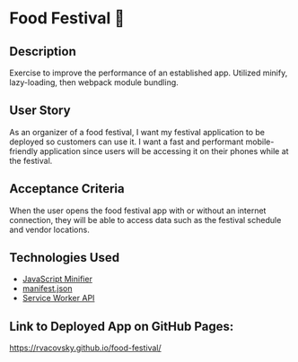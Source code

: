 # Food Festival 🍔

## Description

Exercise to improve the performance of an established app. Utilized minify, lazy-loading, then webpack module bundling.

## User Story

As an organizer of a food festival, I want my festival application to be deployed so customers can use it. I want a fast and performant mobile-friendly application since users will be accessing it on their phones while at the festival.

## Acceptance Criteria

When the user opens the food festival app with or without an internet connection, they will be able to access data such as the festival schedule and vendor locations.

## Technologies Used

* [JavaScript Minifier](https://www.toptal.com/developers/javascript-minifier)
* [manifest.json](https://developer.mozilla.org/en-US/docs/Mozilla/Add-ons/WebExtensions/manifest.json)
* [Service Worker API](https://developer.mozilla.org/en-US/docs/Web/API/Service_Worker_API)

## Link to Deployed App on GitHub Pages:

https://rvacovsky.github.io/food-festival/
